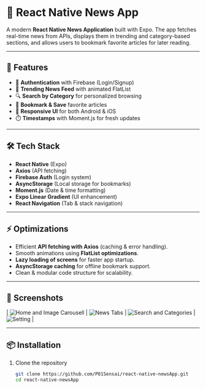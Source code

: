 # 📰 React Native News App

A modern **React Native News Application** built with Expo. The app fetches real-time news from APIs, displays them in trending and category-based sections, and allows users to bookmark favorite articles for later reading.  

---

## 🚀 Features
- 📌 **Authentication** with Firebase (Login/Signup)  
- 📰 **Trending News Feed** with animated FlatList  
- 🔍 **Search by Category** for personalized browsing  
- 📑 **Bookmark & Save** favorite articles  
- 📱 **Responsive UI** for both Android & iOS  
- ⏱️ **Timestamps** with Moment.js for fresh updates  

---

## 🛠️ Tech Stack
- **React Native** (Expo)  
- **Axios** (API fetching)  
- **Firebase Auth** (Login system)  
- **AsyncStorage** (Local storage for bookmarks)  
- **Moment.js** (Date & time formatting)  
- **Expo Linear Gradient** (UI enhancement)  
- **React Navigation** (Tab & stack navigation)  

---

## ⚡ Optimizations
- Efficient **API fetching with Axios** (caching & error handling).  
- Smooth animations using **FlatList optimizations**.  
- **Lazy loading of screens** for faster app startup.  
- **AsyncStorage caching** for offline bookmark support.  
- Clean & modular code structure for scalability.  

---

## 📸 Screenshots  

| ![Home and Image Carousell](assets/home%20and%20Image%20carousell.png) | ![News Tabs](assets/news%20tabs.png) | ![Search and Categories](assets/search%20and%20categories.png) | ![Setting](assets/setting.png) |


---


## 📦 Installation  

1. Clone the repository  
   ```bash
   git clone https://github.com/P01Sensai/react-native-newsApp.git
   cd react-native-newsApp

